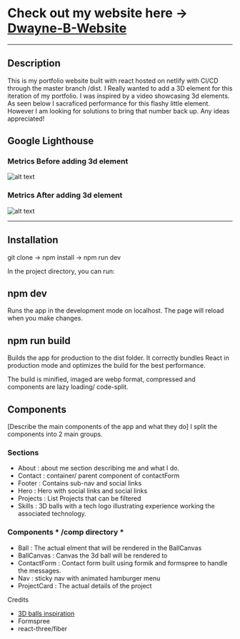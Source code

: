 # Check out my website here -> [Dwayne-B-Website](https://www.dwaynebynum.com/)
---
## Description
This is my portfolio website built with react hosted on netlify with CI/CD through the master branch /dist. I Really wanted to add a 3D element for this iteration of my portfolio.
I was inspired by a video showcasing 3d elements. As seen below I sacraficed performance for this flashy little element. However I am looking for solutions to bring that number back up. Any ideas appreciated! 

## Google Lighthouse
### Metrics Before adding 3d element
![alt text](https://i.ibb.co/nj5nPCL/b4-3-D-website.png
)
### Metrics After adding 3d element
![alt text](https://i.ibb.co/RhhWDZ3/after-3d-website.png)

---
## Installation
git clone -> npm install -> npm run dev

In the project directory, you can run:

## npm dev
Runs the app in the development mode on localhost.
The page will reload when you make changes.
## npm run build
Builds the app for production to the dist folder.
It correctly bundles React in production mode 
and optimizes the build for the best performance.

The build is minified, imaged are webp format, compressed and components are lazy loading/ code-split.

## Components
[Describe the main components of the app and what they do]
I split the components into 2 main groups.
### Sections
- About : about me section describing me and what I do.
- Contact : container/ parent component of contactForm 
- Footer : Contains sub-nav and social links 
- Hero : Hero with social links and social links
- Projects : List Projects that can be filtered 
- Skills : 3D balls with a tech logo illustrating experience working the associated technology.

  
### Components * /comp directory *
- Ball : The actual elment that will be rendered in the BallCanvas
- BallCanvas : Canvas the 3d ball will be rendered to 
- ContactForm : Contact form built using formik and formspree to handle the messages.
- Nav : sticky nav with animated hamburger menu
- ProjectCard : The actual details of the project

Credits
- [3D balls inspiration](https://www.youtube.com/watch?v=0fYi8SGA20k&t=6274s)
- Formspree
- react-three/fiber



